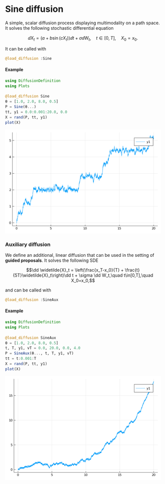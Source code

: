 # Sine diffusion
A simple, scalar diffusion process displaying multimodality on a path space. It solves the following stochastic differential equation
```math
\dd X_t = (a + b\sin(c X_t))\dd t + \sigma \dd W_t,\quad t\in[0,T],\quad X_0=x_0.
```
It can be called with
```julia
@load_diffusion :Sine
```

#### Example
```julia
using DiffusionDefinition
using Plots

@load_diffusion Sine
θ = [1.0, 2.0, 8.0, 0.5]
P = Sine(θ...)
tt, y1 = 0.0:0.001:20.0, 0.0
X = rand(P, tt, y1)
plot(X)
```
![sine](../assets/pred_diff/sine/sine.png)

### Auxiliary diffusion
We define an additional, linear diffusion that can be used in the setting of **guided proposals**. It solves the following SDE
```math
\dd \widetilde{X}_t = \left(\frac{x_T-x_0}{T} + \frac{t}{5T}\widetilde{X}_t\right)\dd t + \sigma \dd W_t,\quad t\in[0,T],\quad X_0=x_0,
```
and can be called with
```julia
@load_diffusion :SineAux
```
#### Example
```julia
using DiffusionDefinition
using Plots

@load_diffusion SineAux
θ = [1.0, 2.0, 8.0, 0.5]
t, T, y1, vT = 0.0, 20.0, 0.0, 4.0
P = SineAux(θ..., t, T, y1, vT)
tt = t:0.001:T
X = rand(P, tt, y1)
plot(X)
```
![sine_aux](../assets/pred_diff/sine/sine_aux.png)
